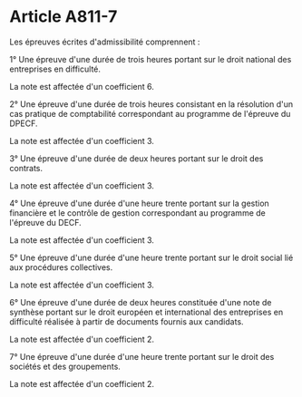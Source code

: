 # Article A811-7

Les épreuves écrites d'admissibilité comprennent :

1° Une épreuve d'une durée de trois heures portant sur le droit national des entreprises en difficulté.

La note est affectée d'un coefficient 6.

2° Une épreuve d'une durée de trois heures consistant en la résolution d'un cas pratique de comptabilité correspondant au programme de l'épreuve du DPECF.

La note est affectée d'un coefficient 3.

3° Une épreuve d'une durée de deux heures portant sur le droit des contrats.

La note est affectée d'un coefficient 3.

4° Une épreuve d'une durée d'une heure trente portant sur la gestion financière et le contrôle de gestion correspondant au programme de l'épreuve du DECF.

La note est affectée d'un coefficient 3.

5° Une épreuve d'une durée d'une heure trente portant sur le droit social lié aux procédures collectives.

La note est affectée d'un coefficient 3.

6° Une épreuve d'une durée de deux heures constituée d'une note de synthèse portant sur le droit européen et international des entreprises en difficulté réalisée à partir de documents fournis aux candidats.

La note est affectée d'un coefficient 2.

7° Une épreuve d'une durée d'une heure trente portant sur le droit des sociétés et des groupements.

La note est affectée d'un coefficient 2.
